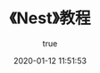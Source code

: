 ---
pageComponent: 
  name: Catalogue
  data: 
    key: 《Nest》教程
    imgUrl: https://picgoi-mg.oss-cn-beijing.aliyuncs.com/img/20201218153440.png
    description: 本章内容为博主为学习笔记，教程版权归原作者所有。来源：<a href='https://docs.nestjs.cn/' target='_blank'>《Nest》教程</a>
title: 《Nest》教程
date: 2020-01-12 11:51:53
permalink: /node/nest
article: false
comment: false
editLink: false
author: 
  name: Alarikshaw
  link: https://github.com/Alarikshaw
---